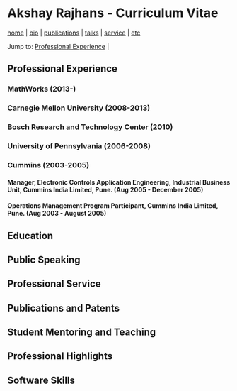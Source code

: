 
# Akshay Rajhans - Curriculum Vitae
[home](index.html) \| [bio](bio.html) \| [publications](publications.html) \| [talks](talks.html) \| [service](service.html) \| [etc](etc.html)


Jump to: [Professional Experience](#professional-experience) \|

## Professional Experience

### MathWorks (2013-)
### Carnegie Mellon University (2008-2013)
### Bosch Research and Technology Center (2010)
### University of Pennsylvania (2006-2008)
### Cummins (2003-2005)
#### Manager, Electronic Controls Application Engineering, Industrial Business Unit, Cummins India Limited, Pune. (Aug 2005 - December 2005)
#### Operations Management Program Participant, Cummins India Limited, Pune. (Aug 2003 - August 2005)

## Education

## Public Speaking

## Professional Service

## Publications and Patents

## Student Mentoring and Teaching

## Professional Highlights

## Software Skills
